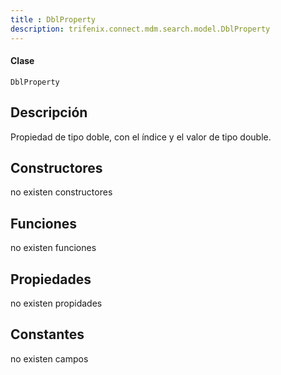 ```yaml
---
title : DblProperty
description: trifenix.connect.mdm.search.model.DblProperty
---
```




<CodeBlock slots = 'heading, code' repeat = '1' languages = 'C#' />

#### Clase
```
DblProperty
```

## Descripción
Propiedad de tipo doble, con el índice y el valor de tipo double.
## Constructores

no existen constructores


## Funciones

no existen funciones

## Propiedades

no existen propidades

## Constantes
no existen campos

